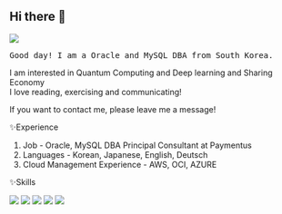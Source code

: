 ## Hi there 👋

<a href="https://github.com/Haruniv"><img src="https://hits.seeyoufarm.com/api/count/incr/badge.svg?url=https%3A%2F%2Fgithub.com%2FHaruniv&count_bg=%23CCCCCC&title_bg=%236076DA&icon=tencentqq.svg&icon_color=%23E7E7E7&title=Profile+views&edge_flat=false"/></a>

<p style="font-family: 'Consolas', monospace;">Good day! I am a Oracle and MySQL DBA from South Korea.

I am interested in Quantum Computing and Deep learning and Sharing Economy</br>I love reading, exercising and communicating!

If you want to contact me, please leave me a message!</p>

✨Experience

1. Job - Oracle, MySQL DBA Principal Consultant at Paymentus
2. Languages - Korean, Japanese, English, Deutsch
3. Cloud Management Experience - AWS, OCI, AZURE

✨Skills
</br>

<img src="https://img.shields.io/badge/C++-00599C?style=flat-square&logo=C%2B%2B&logoColor=white"/> <img src="https://img.shields.io/badge/java-007396?style=flat-square&logo=java&logoColor=white"/> <img src="https://img.shields.io/badge/Python-3776AB?style=flat-square&logo=Python&logoColor=white"/> <img src="https://img.shields.io/badge/ORACLE-F80000?style=flat-square&logo=oracle&logoColor=white"/> <img src="https://img.shields.io/badge/MySQL-4479A1?style=flat-square&logo=MySQL&logoColor=white"/>
